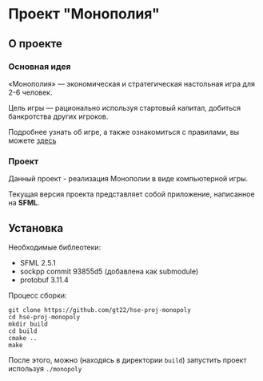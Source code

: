 # Проект "Монополия" 
## О проекте
### Основная идея
«Монополия» — экономическая и стратегическая настольная игра для 2-6 человек.

Цель игры — рационально используя стартовый капитал, добиться банкротства других игроков.

Подробнее узнать об игре, а также ознакомиться с правилами, вы можете [здесь](https://cdn.mosigra.ru/mosigra.product.other/512/053/monopoliy.pdfo)

### Проект
Данный проект - реализация Монополии в виде компьютерной игры.

Текущая версия проекта представляет собой приложение, написанное на **SFML**. 
## Установка
Необходимые библеотеки:
* SFML 2.5.1
* sockpp commit 93855d5 (добавлена как submodule)
* protobuf 3.11.4


Процесс сборки:
```shell script
git clone https://github.com/gt22/hse-proj-monopoly
cd hse-proj-monopoly
mkdir build
cd build
cmake ..
make
```

После этого, можно (находясь в директории `build`) запустить проект используя `./monopoly`
